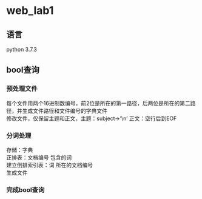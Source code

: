 # web_lab1
## 语言
python 3.7.3<br>
## bool查询
### 预处理文件
每个文件用两个16进制数编号，前2位是所在的第一路径，后两位是所在的第二路径，并生成文件路径和文件编号的字典文件<br>
修改文件，仅保留主题和正文，主题：subject->’\n’ 正文：空行后到EOF<br>
### 分词处理 
存储：字典<br>
正排表：文档编号 包含的词<br>
建立倒排索引表：词 所在的文档编号<br>
生成文件<br>
### 完成bool查询
